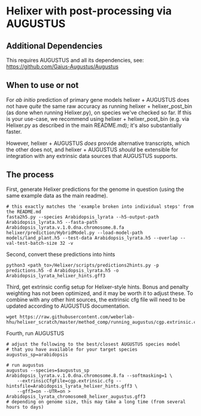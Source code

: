 # Helixer with post-processing via AUGUSTUS

## Additional Dependencies

This requires AUGUSTUS and all its dependencies, see: 
https://github.com/Gaius-Augustus/Augustus

## When to use or not
For _ab initio_ prediction of primary gene models helixer + AUGUSTUS 
does not have _quite_ the same raw accuracy as running 
helixer + helixer_post_bin (as done when running Helixer.py),
on species we've checked so far. If this is your use-case, we
recommend using helixer + helixer_post_bin (e.g. via Helixer.py
as described in the main README.md); it's also substantially faster.

However, helixer + AUGUSTUS _does_ provide alternative transcripts, 
which the other does not, and helixer + AUGUSTUS _should_ be extensible 
for integration with any extrinsic data sources that AUGUSTUS supports.

## The process

First, generate Helixer predictions for the genome in question 
(using the same example data as the main readme).

```
# this exactly matches the 'example broken into individual steps' from the README.md
fasta2h5.py --species Arabidopsis_lyrata --h5-output-path Arabidopsis_lyrata.h5 --fasta-path Arabidopsis_lyrata.v.1.0.dna.chromosome.8.fa
helixer/prediction/HybridModel.py --load-model-path models/land_plant.h5 --test-data Arabidopsis_lyrata.h5 --overlap --val-test-batch-size 32 -v
```

Second, convert these predictions into hints
```
python3 <path_to>/Helixer/scripts/predictions2hints.py -p predictions.h5 -d Arabidopsis_lyrata.h5 -o Arabidopsis_lyrata_helixer_hints.gff3
```

Third, get extrinsic config setup for Helixer-style hints. Bonus and penalty weighting 
has not been optimized, and it may be worth it to adjust these. 
To combine with any other hint sources, 
the extrinsic cfg file will need to be updated according to 
AUGUSTUS documentation.

```
wget https://raw.githubusercontent.com/weberlab-hhu/helixer_scratch/master/method_comp/running_augustus/cgp.extrinsic.cfg
```

Fourth, run AUGUSTUS
```
# adjust the following to the best/closest AUGUSTUS species model 
# that you have available for your target species
augustus_sp=arabidopsis
  
# run augustus
augustus --species=$augustus_sp Arabidopsis_lyrata.v.1.0.dna.chromosome.8.fa --softmasking=1 \
    --extrinsicCfgFile=cgp.extrinsic.cfg --hintsfile=Arabidopsis_lyrata_helixer_hints.gff3 \
    --gff3=on --UTR=on > Arabidopsis_lyrata_chromosome8_helixer_augustus.gff3
# depending on genome size, this may take a long time (from several hours to days)
```
